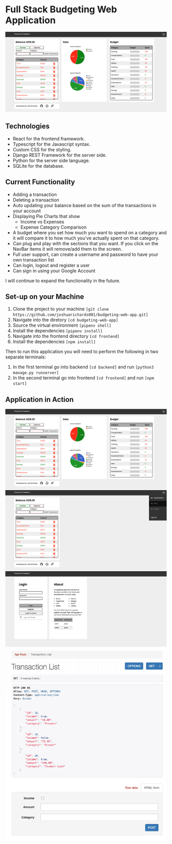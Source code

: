 # Full Stack Budgeting Web Application

![Final Pic](demo-images/dashboard.png)

## Technologies

- React for the frontend framework.
- Typescript for the Javascript syntax.
- Custom CSS for the styling.
- Django REST Framework for the server side.
- Python for the server side language.
- SQLite for the database.

## Current Functionality

- Adding a transaction
- Deleting a transaction
- Auto updating your balance based on the sum of the transactions in your account
- Displaying Pie Charts that show
  - Income vs Expenses
  - Expense Category Comparison
- A budget where you set how much you want to spend on a category and it will compare it to how much you've actually spent on that category.
- Can plug and play with the sections that you want. If you click on the NavBar items it will remove/add them to the screen.
- Full user support, can create a username and password to have your own transaction list
- Can login, logout and register a user
- Can sign in using your Google Account

I will continue to expand the functionality in the future.

## Set-up on your Machine

1. Clone the project to your machine ```[git clone https://github.com/joshuarichards001/budgeting-web-app.git]```
2. Navigate into the diretory ```[cd budgeting-web-app]```
3. Source the virtual environment ```[pipenv shell]```
4. Install the dependencies ```[pipenv install]```
5. Navigate into the frontend directory ```[cd frontend]```
6. Install the dependencies ```[npm install]```

Then to run this application you will need to perform the following in two separate terminals:

1. In the first terminal go into backend ```[cd backend]``` and run ```[python3 manage.py runserver]```
2. In the second terminal go into frontend ```[cd frontend]``` and run ```[npm start]```

## Application in Action

![Full Tour](demo-images/dashboard.png)
![Login](demo-images/login.png)
![Hide](demo-images/hiddencard.png)
![Django API](demo-images/api-layout.png)
